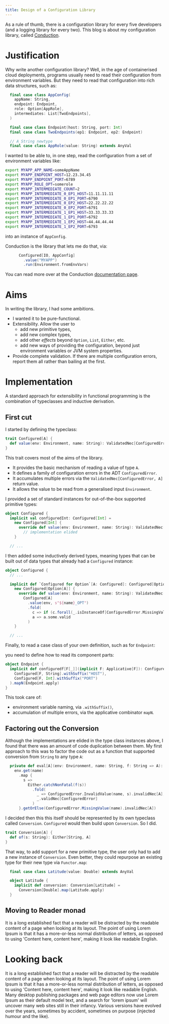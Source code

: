 ```yaml
---
title: Design of a Configuration Library
---
```


As a rule of thumb, there is a configuration library for every five developers (and a logging library for every two). 
This blog is about my configuration library, called [Conduction](https://github.com/leigh-perry/conduction). 

# Justification

Why write another configuration library?
Well, in the age of containerised cloud deployments, programs usually need to read their configuration from environment variables.
But they need to read that configuration into rich data structures, such as:
```scala
  final case class AppConfig(
    appName: String,
    endpoint: Endpoint,
    role: Option[AppRole],
    intermediates: List[TwoEndpoints],
  )

  final case class Endpoint(host: String, port: Int)
  final case class TwoEndpoints(ep1: Endpoint, ep2: Endpoint)

  // A String newtype
  final case class AppRole(value: String) extends AnyVal
```

I wanted to be able to, in one step, read the configuration from a set of environment variables like:
```bash
export MYAPP_APP_NAME=someAppName
export MYAPP_ENDPOINT_HOST=12.23.34.45
export MYAPP_ENDPOINT_PORT=6789
export MYAPP_ROLE_OPT=somerole
export MYAPP_INTERMEDIATE_COUNT=2
export MYAPP_INTERMEDIATE_0_EP1_HOST=11.11.11.11
export MYAPP_INTERMEDIATE_0_EP1_PORT=6790
export MYAPP_INTERMEDIATE_0_EP2_HOST=22.22.22.22
export MYAPP_INTERMEDIATE_0_EP2_PORT=6791
export MYAPP_INTERMEDIATE_1_EP1_HOST=33.33.33.33
export MYAPP_INTERMEDIATE_1_EP1_PORT=6792
export MYAPP_INTERMEDIATE_1_EP2_HOST=44.44.44.44
export MYAPP_INTERMEDIATE_1_EP2_PORT=6793
```

into an instance of `AppConfig`.

Conduction is the library that lets me do that, via:
```scala
      Configured[IO, AppConfig]
        .value("MYAPP")
        .run(Environment.fromEnvVars)
```

You can read more over at the Conduction [documentation page](https://github.com/leigh-perry/conduction/blob/master/README.md).

# Aims

In writing the library, I had some ambitions.

- I wanted it to be pure-functional.
- Extensibility. Allow the user to
  - add new primitive types,
  - add new complex types,
  - add other _effects_ beyond `Option`, `List`, `Either`, etc.
  - add new ways of providing the configuration, beyond just environment variables or JVM system properties.
- Provide complete validation. If there are multiple configuration errors, report them all rather than bailing at the first.

# Implementation

A standard approach for extensibility in functional programming is the combination of typeclasses and inductive derivation.

## First cut

I started by defining the typeclass:
```scala
trait Configured[A] {
  def value(env: Environment, name: String): ValidatedNec[ConfiguredError, A]
}
```

This trait covers most of the aims of the library.
- It provides the basic mechanism of reading a value of type `A`.
- It defines a family of configuration errors in the ADT `ConfiguredError`.
- It accumulates multiple errors via the `ValidatedNec[ConfiguredError, A]` return value.
- It allows the value to be read from a generalised input `Environment`.

I provided a set of standard instances for out-of-the-box supported primitive types:
```scala
object Configured {
  implicit val configuredInt: Configured[Int] =
    new Configured[Int] {
      override def value(env: Environment, name: String): ValidatedNec[ConfiguredError, Int] =
        // implementation elided
    }

  // ...
```

I then added some inductively derived types, meaning types that can be built out of data types that already had a `Configured` instance:
```scala
object Configured {
  // ...

  implicit def `Configured for Option`[A: Configured]: Configured[Option[A]] =
    new Configured[Option[A]] {
      override def value(env: Environment, name: String): ValidatedNec[ConfiguredError, Option[A]] =
        Configured[A]
          .value(env, s"${name}_OPT")
          .fold(
            c => if (c.forall(_.isInstanceOf[ConfiguredError.MissingValue])) None.validNec else c.invalid,
            a => a.some.valid
          )
    }

  // ...
```

Finally, to read a case class of your own definition, such as for `Endpoint`:


you need to define how to read its component parts:
```scala
object Endpoint {
  implicit def configuredf[F[_]](implicit F: Applicative[F]): Configured[F, Endpoint] = (
    Configured[F, String].withSuffix("HOST"),
    Configured[F, Int].withSuffix("PORT")
  ).mapN(Endpoint.apply)
}
```

This took care of:
- environment variable naming, via `.withSuffix()`,
- accumulation of multiple errors, via the applicative combinator `mapN`.

## Factoring out the Conversion

Although the implementations are elided in the type class instances above, I found that there was an amount of code duplication between them.
My first approach to this was to factor the code out as a function that supported conversion from `String` to any type `A`:
```scala
  private def eval[A](env: Environment, name: String, f: String => A): ValidatedNec[ConfiguredError, A] =
    env.get(name)
      .map {
        s =>
          Either.catchNonFatal(f(s))
            .fold(
              _ => ConfiguredError.InvalidValue(name, s).invalidNec[A],
              _.validNec[ConfiguredError]
            )
      }.getOrElse(ConfiguredError.MissingValue(name).invalidNec[A])
```

I decided then this this itself should be represented by its own typeclass called `Conversion`. 
`Configured` would then build upon `Conversion`. 
So I did.
```scala
trait Conversion[A] {
  def of(s: String): Either[String, A]
}
```

That way, to add support for a new primitive type, the user only had to add a new instance of `Conversion`. 
Even better, they could repurpose an existing type for their new type via `Functor.map`:
```scala
  final case class Latitude(value: Double) extends AnyVal

  object Latitude {
    implicit def conversion: Conversion[Latitude] =
      Conversion[Double].map(Latitude.apply)
  }
```

## Moving to Reader monad

It is a long established fact that a reader will be distracted by the readable content of a page when looking at its layout. The point of using Lorem Ipsum is that it has a more-or-less normal distribution of letters, as opposed to using 'Content here, content here', making it look like readable English.

# Looking back

It is a long established fact that a reader will be distracted by the readable content of a page when looking at its layout. The point of using Lorem Ipsum is that it has a more-or-less normal distribution of letters, as opposed to using 'Content here, content here', making it look like readable English. Many desktop publishing packages and web page editors now use Lorem Ipsum as their default model text, and a search for 'lorem ipsum' will uncover many web sites still in their infancy. Various versions have evolved over the years, sometimes by accident, sometimes on purpose (injected humour and the like).
